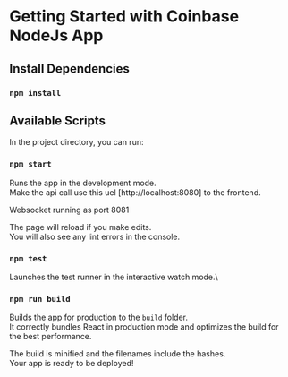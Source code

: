 # Getting Started with Coinbase NodeJs App

## Install Dependencies
### `npm install`

## Available Scripts

In the project directory, you can run:

### `npm start`

Runs the app in the development mode.\
Make the api call use this uel [http://localhost:8080]  to the frontend.

Websocket running as port 8081

The page will reload if you make edits.\
You will also see any lint errors in the console.

### `npm test`

Launches the test runner in the interactive watch mode.\

### `npm run build`

Builds the app for production to the `build` folder.\
It correctly bundles React in production mode and optimizes the build for the best performance.

The build is minified and the filenames include the hashes.\
Your app is ready to be deployed!

